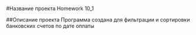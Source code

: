 #Название проекта
Homework 10_1

##Описание проекта
Программа создана для фильтрации и сортировки банковских счетов по дате оплаты
